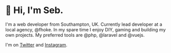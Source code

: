 # 👋 Hi, I'm Seb.

I'm a web developer from Southampton, UK. Currently lead developer at a local agency, @fhoke. In my spare time I enjoy DIY, gaming and building my own projects. My preferred tools are @php, @laravel and @vuejs.

I'm on [Twitter](https://twitter.com/sebkaydesign) and [Instagram](https://www.instagram.com/sebkaydesign/).
